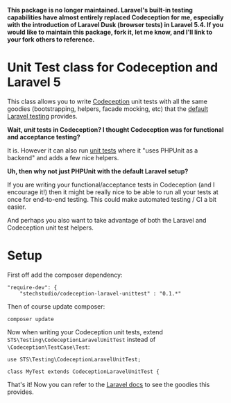 **This package is no longer maintained. Laravel's built-in testing capabilities have almost entirely replaced Codeception for me, especially with the introduction of Laravel Dusk (browser tests) in Laravel 5.4. If you would like to maintain this package, fork it, let me know, and I'll link to your fork others to reference.**

Unit Test class for Codeception and Laravel 5
====================

This class allows you to write [Codeception](http://codeception.com/) unit tests with all the same goodies (bootstrapping, helpers, facade mocking, etc) that the [default Laravel testing](http://laravel.com/docs/4.2/testing) provides.

**Wait, _unit_ tests in Codeception? I thought Codeception was for functional and acceptance testing?**

It is. However it can also run [unit tests](http://codeception.com/docs/06-UnitTests) where it "uses PHPUnit as a backend" and adds a few nice helpers.

**Uh, then why not just PHPUnit with the default Laravel setup?**

If you are writing your functional/acceptance tests in Codeception (and I encourage it!) then it might be really nice to be able to run all your tests at once for end-to-end testing. This could make automated testing / CI a bit easier.

And perhaps you also want to take advantage of both the Laravel and Codeception unit test helpers.

Setup
====================

First off add the composer dependency:

    "require-dev": {
        "stechstudio/codeception-laravel-unittest" : "0.1.*"

Then of course update composer:

    composer update

Now when writing your Codeception unit tests, extend `STS\Testing\CodeceptionLaravelUnitTest` instead of `\Codeception\TestCase\Test`:

    use STS\Testing\CodeceptionLaravelUnitTest;

    class MyTest extends CodeceptionLaravelUnitTest {

That's it! Now you can refer to the [Laravel docs](http://laravel.com/docs/4.2/testing) to see the goodies this provides.
